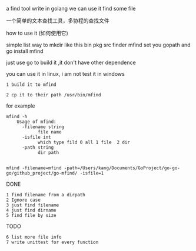 
a find tool write in golang we can use it find some file

一个简单的文本查找工具，多协程的查找文件


how to use it (如何使用它)

simple list way to 
mkdir like this
	bin
	pkg
	src
		finder
		mfind
set you gopath 
	and go install mfind 


just use go to build it ,it don't have other dependence

you can use it in linux, i am not test it in windows 

	1 build it to mfind

	2 cp it to their path /usr/bin/mfind


for example

	mfind -h
		Usage of mfind:
		  -filename string
		        file name
		  -isfile int
		        which type fild 0 all 1 file  2 dir 
		  -path string
		        dir path


	mfind -filename=mfind -path=/Users/kang/Documents/GoProject/go-go-go/github_project/go-mfind/ -isfile=1








DONE 

	1 find filename from a dirpath
	2 Ignore case
	3 just find filename
	4 just find dirname
	5 find file by size

TODO 

	6 list more file info
	7 write unittest for every function



